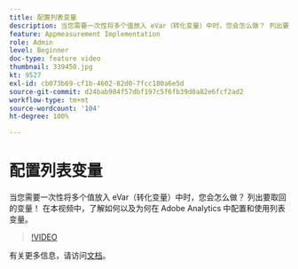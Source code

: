 ```yaml
---
title: 配置列表变量
description: 当您需要一次性将多个值放入 eVar（转化变量）中时，您会怎么做？ 列出要取回的变量！ 在本视频中，了解如何以及为何在 Adobe Analytics 中配置和使用列表变量。
feature: Appmeasurement Implementation
role: Admin
level: Beginner
doc-type: feature video
thumbnail: 339450.jpg
kt: 9527
exl-id: cb073b69-cf1b-4602-82d0-7fcc180a6e5d
source-git-commit: d24bab984f57dbf197c5f6fb39d0a82e6fcf2ad2
workflow-type: tm+mt
source-wordcount: '104'
ht-degree: 100%

---
```


# 配置列表变量

当您需要一次性将多个值放入 eVar（转化变量）中时，您会怎么做？ 列出要取回的变量！ 在本视频中，了解如何以及为何在 Adobe Analytics 中配置和使用列表变量。

>[!VIDEO](https://video.tv.adobe.com/v/339450/?quality=12&learn=on)

有关更多信息，请访问[文档](https://experienceleague.adobe.com/docs/analytics/admin/admin-tools/conversion-variables/list-var-admin.html?lang=zh-Hans)。
